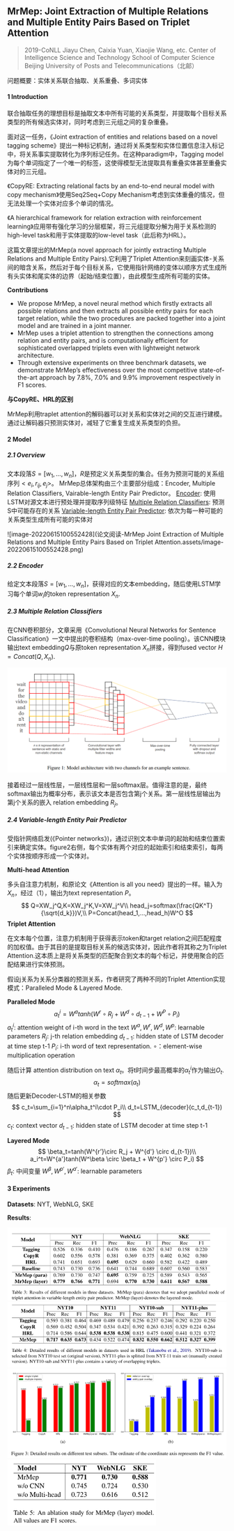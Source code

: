 ## MrMep: Joint Extraction of Multiple Relations and Multiple Entity Pairs Based on Triplet Attention

> 2019-CoNLL
> Jiayu Chen, Caixia Yuan, Xiaojie Wang, etc.
> Center of Intelligence Science and Technology School of Computer Science
> Beijing University of Posts and Telecommunications（北邮）

问题概要：实体关系联合抽取、关系重叠、多词实体

#### 1 Introduction

联合抽取任务的理想目标是抽取文本中所有可能的关系类型，并提取每个目标关系类型的所有候选实体对，同时考虑到三元组之间的复杂重叠。

面对这一任务，《Joint extraction of entities and relations based on a novel tagging scheme》提出一种标记机制，通过将关系类型和实体位置信息注入标记中，将关系事实提取转化为序列标记任务。在这种paradigm中，Tagging model为每个单词指定了一个唯一的标签，这使得模型无法提取具有重叠实体甚至重叠实体对的三元组。

《CopyRE: Extracting relational facts by an end-to-end neural model with copy mechanism》使用Seq2Seq+Copy Mechanism考虑到实体重叠的情况，但无法处理一个实体对应多个单词的情况。

《A hierarchical framework for relation extraction with reinforcement learning》应用带有强化学习的分层框架，将三元组提取分解为用于关系检测的high-level task和用于实体提取的low-level task（此后称为HRL）。 

这篇文章提出的MrMep(a novel approach for jointly extracting Multiple Relations and Multiple Entity Pairs).它利用了Triplet Attention来刻画实体-关系间的暗含关系，然后对于每个目标关系，它使用指针网络的变体以顺序方式生成所有头实体和尾实体的边界（起始/结束位置），由此模型生成所有可能的实体。

**Contributions**

- We propose MrMep, a novel neural method which firstly extracts all possible relations and then extracts all possible entity pairs for each target relation, while the two procedures are packed together into a joint model and are trained in a joint manner.
- MrMep uses a triplet attention to strengthen the connections among relation and entity pairs, and is computationally efficient for sophisticated overlapped triplets even with lightweight network architecture.
- Through extensive experiments on three benchmark datasets, we demonstrate MrMep’s effectiveness over the most competitive state-of-the-art approach by 7.8%, 7.0% and 9.9% improvement respectively in F1 scores.

**与CopyRE、HRL的区别**

MrMep利用traplet attention的解码器可以对关系和实体对之间的交互进行建模。通过让解码器只预测实体对，减轻了它重复生成关系类型的负担。

#### 2 Model

##### 2.1 Overview

文本段落$S=[w_1,...,w_n]$，$R$是预定义关系类型的集合。任务为预测可能的关系组序列$<e_i,r_{ij},e_j>$。
MrMep总体架构由三个主要部分组成：Encoder, Multiple Relation Classifiers, Vairable-length Entity Pair Predictor。
<u>Encoder</u>: 使用LSTM对源文本进行预处理并提取序列级特征
<u>Multiple Relation Classifiers</u>: 预测S中可能存在的关系
<u>Variable-length Entity Pair Predictor</u>: 依次为每一种可能的关系类型生成所有可能的实体对

![image-20220615100552428](论文阅读-MrMep Joint Extraction of Multiple Relations and Multiple Entity Pairs Based on Triplet Attention.assets/image-20220615100552428.png)

##### 2.2 Encoder

给定文本段落$S=[w_1,...,w_n]$，获得对应的文本embedding，随后使用LSTM学习每个单词$w_i$的token representation $X_n$.

##### 2.3 Multiple Relation Classifiers

在CNN卷积部分，文章采用《Convolutional Neural Networks for Sentence Classification》一文中提出的卷积结构（max-over-time pooling）。该CNN模块输出text embedding$Q$与原token representation $X_n$拼接，得到fused vector $H=Concat(Q,X_n)$.

<img src="论文阅读-MrMep Joint Extraction of Multiple Relations and Multiple Entity Pairs Based on Triplet Attention.assets/image-20220614203621931.png" alt="image-20220614203621931" style="zoom: 67%;" />

接着经过一层线性层，一层线性层和一层softmax层。值得注意的是，最终softmax输出为概率分布，表示该文本是否包含第j个关系。第一层线性层输出为第j个关系的嵌入 relation embedding $R_j$。

##### 2.4 Variable-length Entity Pair Predictor

受指针网络启发(《Pointer networks》)，通过识别文本中单词的起始和结束位置索引来确定实体。figure2右侧，每个实体有两个对应的起始索引和结束索引，每两个实体按顺序形成一个实体对。

**Multi-head Attention**

多头自注意力机制，和原论文《Attention is all you need》提出的一样。输入为$X_n$，经过（1），输出为text representation $P$。
$$
Q=XW_j^Q,K=XW_j^K,V=XW_j^V\\
head_j=softmax(\frac{QK^T}{\sqrt{d_k}})V,\\
P=Concat(head_1,...,head_h)W^O
$$
**Triplet Attention**

在文本每个位置，注意力机制用于获得表示token和target relation之间匹配程度的加权值。由于其目的是提取目标关系的候选实体对，因此作者将其称之为Triplet Attention.这本质上是将关系类型的匹配聚合到文本的每个标记，并使用聚合的匹配结果进行实体预测。

假设j关系为关系分类器的预测关系，作者研究了两种不同的Triplet Attention实现模式：Paralleled Mode & Layered Mode.

**Paralleled Mode**
$$
a_t^i=W^atanh(W^r\circ R_j+W^d\circ d_{t-1} + W^P\circ P_i)
$$
$a_t^i$: attention weight of i-th word in the text
$W^a,W^r,W^d,W^p$: learnable parameters
$R_j$: j-th relation embedding
$d_{t-1}$: hidden state of LSTM decoder at time step t-1
$P_i$: i-th word of text representation.
$\circ$：element-wise multiplication operation

随后计算 attention distribution on text $\alpha_t$。将t时间步最高概率的$\alpha_t^i$作为输出$O_t$.
$$
\alpha_t=softmax(a_t)
$$
随后更新Decoder-LSTM的相关参数
$$
c_t=\sum_{i=1}^n\alpha_t^i\cdot P_i\\
d_t=LSTM_{decoder}(c_t,d_{t-1})
$$
$c_t$: context vector
$d_{t-1}$: hidden state of LSTM decoder at time step t-1

**Layered Mode**
$$
\beta_t=tanh(W^{r’}\circ R_j + W^{d'} \circ d_{t-1})\\
a_i^t=W^{a'}tanh(W^\beta \circ \beta_t + W^{p'} \circ P_i)
$$
$\beta_t$: 中间变量
$W^\beta,W^{p'},W^{a'}$: learnable parameters

#### 3 Experiments

**Datasets**: NYT, WebNLG, SKE

**Results**:

<img src="论文阅读-MrMep Joint Extraction of Multiple Relations and Multiple Entity Pairs Based on Triplet Attention.assets/image-20220614213818479.png" alt="image-20220614213818479" style="zoom:67%;" />

<img src="论文阅读-MrMep Joint Extraction of Multiple Relations and Multiple Entity Pairs Based on Triplet Attention.assets/image-20220614213823826.png" alt="image-20220614213823826" style="zoom:67%;" />

<img src="论文阅读-MrMep Joint Extraction of Multiple Relations and Multiple Entity Pairs Based on Triplet Attention.assets/image-20220614213848059.png" alt="image-20220614213848059" style="zoom:67%;" />

<img src="论文阅读-MrMep Joint Extraction of Multiple Relations and Multiple Entity Pairs Based on Triplet Attention.assets/image-20220614213900013.png" alt="image-20220614213900013" style="zoom: 50%;" />